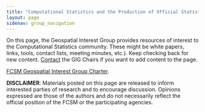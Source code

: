 ```yaml
---
title: "Computational Statistics and the Production of Official Statistics (CSPOS): Resources"
layout: page
sidenav: group_navigation
---
```

<p>On this page, the Geospatial Interest Group provides resources of interest to the Computational Statistics community. These might be white papers, links, tools, contact lists, meeting minutes, etc.). Keep checking back for new content. <a href="{{site.baseurl}}/groups/cspos-resources/">Contact</a> the GIG Chairs if you want to add content to the page.</p>

<p> <a href="{{site.baseurl}}/groups/cspos-resources/">FCSM Geospatial Interest Group Charter</a>. </p>


<p><b>DISCLAIMER</b>: Materials posted on this page are released to inform interested parties of research and to encourage discussion. Opinions expressed are those of the authors and do not necessarily reflect the official position of the FCSM or the participating agencies.</p>
